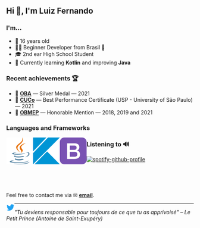 <h2>Hi 👋, I'm Luiz Fernando</h2>

### I'm...
* 🤟 16 years old
* 👨‍💻 Beginner Developer from Brasil 💚
* 🎓 2nd ear High School Student
* 🔭 Currently learning **Kotlin** and improving **Java**

### Recent achievements 🏆
* 🥈 **[OBA](https://www.oba.org.br/site/)** — Silver Medal — 2021
* 📃 **[CUCo](https://www.fuvest.br/cuco-competicao-usp-de-conhecimentos/)** — Best Performance Certificate (USP - University of São Paulo) — 2021
* 📃 **[OBMEP](https://www.obmep.org.br)** — Honorable Mention — 2018, 2019 and 2021

### Languages and Frameworks
<img align="left" src="icons/java.svg" />
<img align="left" src="icons/kotlin.svg" />
<img align="left" src="icons/bootstrap.svg" />

### Listening to 🔊
[![spotify-github-profile](https://spotify-github-profile.vercel.app/api/view?uid=22v3rugwuvwsgayeda4vf2bxq&cover_image=true&theme=novatorem&show_offline=true&background_color=121212&bar_color_cover=true&bar_color=53b14f)](https://spotify-github-profile.vercel.app/api/view?uid=22v3rugwuvwsgayeda4vf2bxq&redirect=true)

<br/>
<br/>
<br/>

Feel free to contact me via ✉ **<a href="mailto:luizfalmeidamorais@gmail.com">email</a>**.

<p align="left"><a href="https://twitter.com/LuizFAM" target="blank"><img align="left" src="icons/twitter.svg" alt="twitter" width="22px" /></a></p>

---

_"Tu deviens responsable pour toujours de ce que tu as apprivoisé" – Le Petit Prince (Antoine de Saint-Exupéry)_

<!--<br />
<br />
<br />-->
